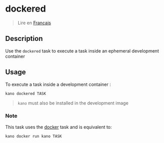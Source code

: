 # dockered

> Lire en [Français](/docs/fr/tasks/dockered.md)

## Description

Use the `dockered` task to execute a task inside an ephemeral development container

## Usage

To execute a task inside a development container :

```shell
kano dockered TASK
```

> `kano` must also be installed in the development image

### Note

This task uses the [docker](/docs/en/tasks/docker.md) task and is equivalent to:

```shell
kano docker run kano TASK
```
